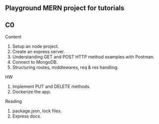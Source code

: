 ## Playground MERN project for tutorials

## C0
Content
1) Setup an node project.
2) Create an express server.
3) Understanding GET and POST HTTP method examples with Postman.
4) Connect to MongoDB.
5) Structuring routes, middlewares, req & res handling.

HW
1) Implement PUT and DELETE methods.
2) Dockerize the app.

Reading
1) package.json, lock files.
2) Express docs.
